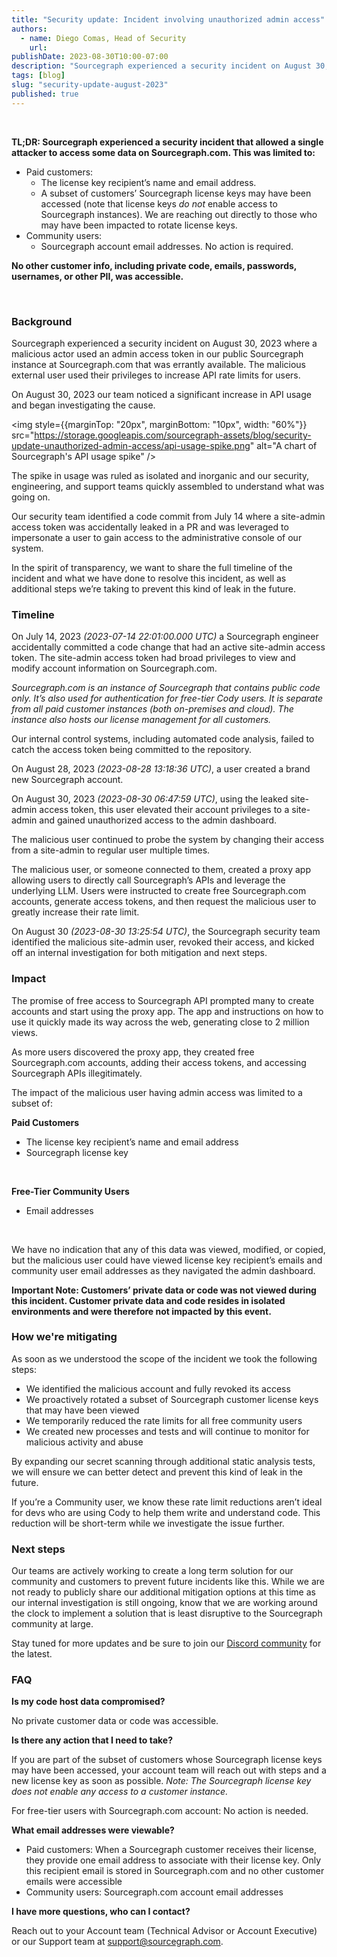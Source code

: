 ```yaml
---
title: "Security update: Incident involving unauthorized admin access"
authors:
  - name: Diego Comas, Head of Security
    url:
publishDate: 2023-08-30T10:00-07:00
description: "Sourcegraph experienced a security incident on August 30, 2023. This blog describes the details, timeline, and impact of the incident."
tags: [blog]
slug: "security-update-august-2023"
published: true
---
```


<br/>

**TL;DR: Sourcegraph experienced a security incident that allowed a single attacker to access some data on Sourcegraph.com. This was limited to:**

- Paid customers: 
  - The license key recipient’s name and email address. 
  - A subset of customers’ Sourcegraph license keys may have been accessed (note that license keys _do not_ enable access to Sourcegraph instances). We are reaching out directly to those who may have been impacted to rotate license keys. 
- Community users: 
  - Sourcegraph account email addresses. No action is required. 

**No other customer info, including private code, emails, passwords, usernames, or other PII, was accessible.**

<br/>

### Background

Sourcegraph experienced a security incident on August 30, 2023 where a malicious actor used an admin access token in our public Sourcegraph instance at Sourcegraph.com that was errantly available. The malicious external user used their privileges to increase API rate limits for users. 

On August 30, 2023 our team noticed a significant increase in API usage and began investigating the cause. 

<img
    style={{marginTop: "20px", marginBottom: "10px", width: "60%"}}
    src="https://storage.googleapis.com/sourcegraph-assets/blog/security-update-unauthorized-admin-access/api-usage-spike.png"
    alt="A chart of Sourcegraph's API usage spike"
/>
<br/>

The spike in usage was ruled as isolated and inorganic and our security, engineering, and support teams quickly assembled to understand what was going on.

Our security team identified a code commit from July 14 where a site-admin access token was accidentally leaked in a PR and was leveraged to impersonate a user to gain access to the administrative console of our system. 

In the spirit of transparency, we want to share the full timeline of the incident and what we have done to resolve this incident, as well as additional steps we’re taking to prevent this kind of leak in the future.

### Timeline

On July 14, 2023 _(2023-07-14 22:01:00.000 UTC)_ a Sourcegraph engineer accidentally committed a code change that had an active site-admin access token. The site-admin access token had broad privileges to view and modify account information on Sourcegraph.com.

_Sourcegraph.com is an instance of Sourcegraph that contains public code only. It’s also used for authentication for free-tier Cody users. It is separate from all paid customer instances (both on-premises and cloud). The instance also hosts our license management for all customers._

Our internal control systems, including automated code analysis, failed to catch the access token being committed to the repository. 

On August 28, 2023 _(2023-08-28 13:18:36 UTC)_, a user created a brand new Sourcegraph account. 

On August 30, 2023 _(2023-08-30 06:47:59 UTC)_, using the leaked site-admin access token, this user elevated their account privileges to a site-admin and gained unauthorized access to the admin dashboard.

The malicious user continued to probe the system by changing their access from a site-admin to regular user multiple times.

The malicious user, or someone connected to them, created a proxy app allowing users to directly call Sourcegraph’s APIs and leverage the underlying LLM. Users were instructed to create free Sourcegraph.com accounts, generate access tokens, and then request the malicious user to greatly increase their rate limit.

On August 30 _(2023-08-30 13:25:54 UTC)_, the Sourcegraph security team identified the malicious site-admin user, revoked their access, and kicked off an internal investigation for both mitigation and next steps.

### Impact

The promise of free access to Sourcegraph API prompted many to create accounts and start using the proxy app. The app and instructions on how to use it quickly made its way across the web,  generating close to 2 million views.

As more users discovered the proxy app, they created free Sourcegraph.com accounts, adding their access tokens, and accessing Sourcegraph APIs illegitimately.

The impact of the malicious user having admin access was limited to a subset of:

**Paid Customers**

- The license key recipient’s name and email address
- Sourcegraph license key 

<br/>

**Free-Tier Community Users**

- Email addresses

<br/>

We have no indication that any of this data was viewed, modified, or copied, but the malicious user could have viewed license key recipient’s emails and community user email addresses as they navigated the admin dashboard.

**Important Note: Customers’ private data or code was not viewed during this incident. Customer private data and code resides in isolated environments and were therefore not impacted by this event.**

### How we're mitigating

As soon as we understood the scope of the incident we took the following steps:

- We identified the malicious account and fully revoked its access
- We proactively rotated a subset of Sourcegraph customer license keys that may have been viewed
- We temporarily reduced the rate limits for all free community users
- We created new processes and tests and will continue to monitor for malicious activity and abuse

By expanding our secret scanning through additional static analysis tests, we will ensure we can better detect and prevent this kind of leak in the future.

If you’re a Community user, we know these rate limit reductions aren’t ideal for devs who are using Cody to help them write and understand code. This reduction will be short-term while we investigate the issue further.

### Next steps

Our teams are actively working to create a long term solution for our community and customers to prevent future incidents like this. While we are not ready to publicly share our additional mitigation options at this time as our internal investigation is still ongoing, know that we are working around the clock to implement a solution that is least disruptive to the Sourcegraph community at large.

Stay tuned for more updates and be sure to join our [Discord community](https://discord.gg/rDPqBejz93) for the latest.

### FAQ

**Is my code host data compromised?** 

No private customer data or code was accessible.

**Is there any action that I need to take?**

If you are part of the subset of customers whose Sourcegraph license keys may have been accessed, your account team will reach out with steps and a new license key as soon as possible. _Note: The Sourcegraph license key does not enable any access to a customer instance._

For free-tier users with Sourcegraph.com account: No action is needed.

**What email addresses were viewable?**

- Paid customers: When a Sourcegraph customer receives their license, they provide one email address to associate with their license key. Only this recipient email is stored in Sourcegraph.com and no other customer emails were accessible
- Community users: Sourcegraph.com account email addresses

**I have more questions, who can I contact?**

Reach out to your Account team (Technical Advisor or Account Executive) or our Support team at [support@sourcegraph.com](mailto:support@sourcegraph.com).
